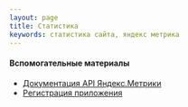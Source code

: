 ```yaml
---
layout: page
title: Статистика
keywords: статистика сайта, яндекс метрика
---
```


<div id="statistics"></div>

#### Вспомогательные материалы

- [Документация API Яндекс.Метрики](http://api.yandex.ru/metrika/doc/ref/stat/traffic-load.xml)
- [Регистрация приложения](https://oauth.yandex.ru/client)
